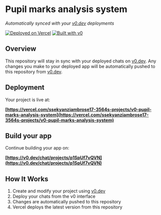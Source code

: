 # Pupil marks analysis system

*Automatically synced with your [v0.dev](https://v0.dev) deployments*

[![Deployed on Vercel](https://img.shields.io/badge/Deployed%20on-Vercel-black?style=for-the-badge&logo=vercel)](https://vercel.com/ssekyanziambrose17-3564s-projects/v0-pupil-marks-analysis-system)
[![Built with v0](https://img.shields.io/badge/Built%20with-v0.dev-black?style=for-the-badge)](https://v0.dev/chat/projects/p1SpUf7vQVN)

## Overview

This repository will stay in sync with your deployed chats on [v0.dev](https://v0.dev).
Any changes you make to your deployed app will be automatically pushed to this repository from [v0.dev](https://v0.dev).

## Deployment

Your project is live at:

**[https://vercel.com/ssekyanziambrose17-3564s-projects/v0-pupil-marks-analysis-system](https://vercel.com/ssekyanziambrose17-3564s-projects/v0-pupil-marks-analysis-system)**

## Build your app

Continue building your app on:

**[https://v0.dev/chat/projects/p1SpUf7vQVN](https://v0.dev/chat/projects/p1SpUf7vQVN)**

## How It Works

1. Create and modify your project using [v0.dev](https://v0.dev)
2. Deploy your chats from the v0 interface
3. Changes are automatically pushed to this repository
4. Vercel deploys the latest version from this repository
